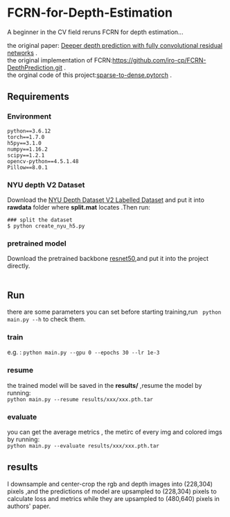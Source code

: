 # FCRN-for-Depth-Estimation
A beginner in the CV field reruns FCRN for depth estimation...

the original paper: [Deeper depth prediction with fully convolutional residual networks](https://arxiv.org/abs/1606.00373) .  
the original implementation of FCRN:https://github.com/iro-cp/FCRN-DepthPrediction.git .  
the orginal code of this project:[sparse-to-dense.pytorch](https://github.com/fangchangma/sparse-to-dense.pytorch) .
## Requirements
### Environment
```
python==3.6.12
torch==1.7.0
h5py==3.1.0
numpy==1.16.2
scipy==1.2.1
opencv-python==4.5.1.48
Pillow==8.0.1
```
### NYU depth V2 Dataset
Download the [NYU Depth Dataset V2 Labelled Dataset](http://horatio.cs.nyu.edu/mit/silberman/nyu_depth_v2/nyu_depth_v2_labeled.mat)  and put it into  **rawdata**  folder where **split.mat** locates .Then run:  
```shell
### split the dataset
$ python create_nyu_h5.py  
```
### pretrained model
Download the pretrained backbone [resnet50](https://download.pytorch.org/models/resnet50-19c8e357.pth),and put it into the project directly.  
<BR/>

## Run
there are some parameters you can set before starting training,run ``` python main.py --h``` to check them.
### train
e.g. : ```python main.py --gpu 0 --epochs 30 --lr 1e-3```
### resume
the trained model will be saved in the **results/** ,resume the model by running:  
``` python main.py --resume results/xxx/xxx.pth.tar  ```
### evaluate
you can get the average metrics , the metirc of every img and colored imgs by running:  
``` python main.py --evaluate results/xxx/xxx.pth.tar  ```

## results
I downsample and center-crop the rgb and depth images into (228,304) pixels ,and the predictions of model are upsampled to (228,304) pixels to calculate loss and metrics while  they are upsampled to (480,640) pixels in authors' paper.
